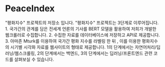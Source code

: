 # PeaceIndex
"평화지수" 프로젝트의 저장소 입니다. "평화지수" 프로젝트는 3단계로 이루어집니다. 1. 국가간의 관계를 담은 전세계 언론의 기사를 BERT 모델을 활용하여 저희가 개발한 웹크롤러로 수집합니다. 2. 수집한 자료를 데이터베이스에 저장하고 API로 제공합니다. 3. 아마존 Mturk를 이용하여 국가간 평화 지수를 라벨링 한 뒤 , 이를 이용한 평화지수의 시기별 시각화 자료를 웹사이트의 형태로 제공합니다. 1의 단계에서는 자연어처리/딥러닝/웹스크롤링, 2의 단계에서는 백엔드, 3의 단계에서는 딥러닝/프론트엔드 관련 코드를 살펴보실 수 있습니다. 

